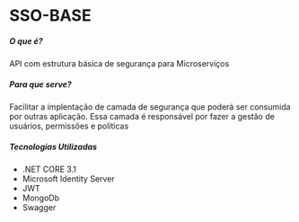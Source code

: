 <h1>SSO-BASE</h1>
<h5>O que é?</h5>
<p>API com estrutura básica de segurança para Microserviços</p>
<h5>Para que serve?</h5>
<p>Facilitar a implentação de camada de segurança que poderá ser consumida por outras aplicação. Essa camada é responsável por fazer a gestão de usuários, permissões e políticas</p>
<h5>Tecnologias Utilizadas</h5>
<ul>
  <li>.NET CORE 3.1</li>
  <li>Microsoft Identity Server</li>
  <li>JWT</li>
  <li>MongoDb</li>
  <li>Swagger</li>
</ul>
